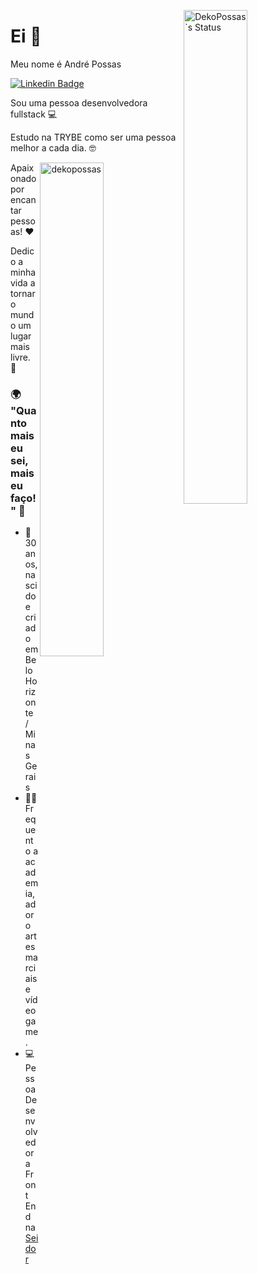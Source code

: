 <p> <img width="45%" src="https://github-readme-stats.vercel.app/api?username=dekopossas&show_icons=true&theme=vue-dark" alt="DekoPossas`s Status" align="right" /> </p>

# Ei 👋

Meu nome é André Possas 

[![Linkedin Badge](https://img.shields.io/badge/-LinkedIn-blue?style=flat-square&logo=Linkedin&logoColor=white&link=https://www.linkedin.com/in/andrepossas/)](https://www.linkedin.com/in/andrepossas/)

Sou uma pessoa desenvolvedora fullstack 💻

Estudo na TRYBE como ser uma pessoa melhor a cada dia. 🤓

<p><img width="45%" align="right" src="https://github-readme-streak-stats.herokuapp.com/?user=dekopossas&" alt="dekopossas" /></p>

Apaixonado por encantar pessoas! ❤️

Dedico a minha vida a tornar o mundo um lugar mais livre. 🤖

### 🌍 "Quanto mais eu sei, mais eu faço!" 🧠

- 📍 30 anos, nascido e criado em Belo Horizonte / Minas Gerais
- 🏋️‍♂️ Frequento a academia, adoro artes marciais e vídeo game.
- 💻 Pessoa Desenvolvedora Front End na [Seidor](https://www.seidor.com.br/content/seidor-latam-br/pt.html?gclid=CjwKCAjw8cCGBhB6EiwAgORey1gOH1nSkBzoR47Lor1mC4nHwTpk--o7uSi-NXqsVu6QfzC-iZl8nhoCa1QQAvD_BwE)
